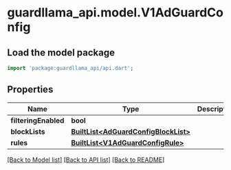 # guardllama_api.model.V1AdGuardConfig

## Load the model package
```dart
import 'package:guardllama_api/api.dart';
```

## Properties
Name | Type | Description | Notes
------------ | ------------- | ------------- | -------------
**filteringEnabled** | **bool** |  | [optional] 
**blockLists** | [**BuiltList&lt;AdGuardConfigBlockList&gt;**](AdGuardConfigBlockList.md) |  | [optional] 
**rules** | [**BuiltList&lt;V1AdGuardConfigRule&gt;**](V1AdGuardConfigRule.md) |  | [optional] 

[[Back to Model list]](../README.md#documentation-for-models) [[Back to API list]](../README.md#documentation-for-api-endpoints) [[Back to README]](../README.md)


